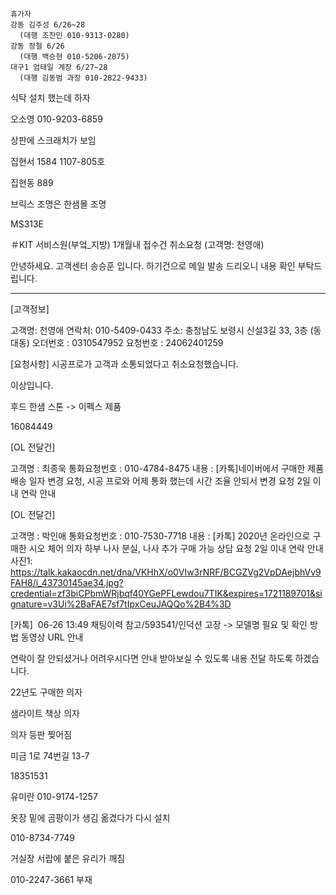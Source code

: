 ```
휴가자
강동 김주성 6/26~28
  (대행 조찬민 010-9313-0280)
강동 정철 6/26
  (대행 백승현 010-5206-2075)
대구1 엄태일 계장 6/27~28
  (대행 김동범 과장 010-2822-9433)
```

식탁 설치 했는데 하자 

오소영 010-9203-6859

상판에 스크래치가 보임

집현서 1584  1107-805호

집현동 889

브릭스 조명은 한샘몰 조명

MS313E



＃KIT 서비스원(부엌_지방) 1개월내 접수건 취소요청 (고객명: 천영애)

안녕하세요. 고객센터 송승훈 입니다. 
하기건으로 메일 발송 드리오니 내용 확인 부탁드립니다.

------------------------------------------------------------------- 

[고객정보] 

고객명: 천영애
연락처: 010-5409-0433
주소: 충청남도 보령시 신설3길 33, 3층 (동대동)
오더번호 : 0310547952
요청번호 : 24062401259

[요청사항] 
시공프로가 고객과 소통되었다고 취소요청했습니다.

이상입니다.

후드 한샘 스톤 -> 이펙스 제품



16084449


[OL 전달건]

고객명 : 최종욱
통화요청번호 : 010-4784-8475
내용 : [카톡]네이버에서 구매한 제품 배송 일자 변경 요청, 시공 프로와 어제 통화 했는데 시간 조율 안되서 변경 요청
2일 이내 연락 안내


[OL 전달건]

고객명 : 박인애
통화요청번호 : 010-7530-7718
내용 : [카톡] 2020년 온라인으로 구매한 시오 체어 의자 하부 나사 분실, 나사 추가 구매 가능 상담 요청
2일 이내 연락 안내
사진1: https://talk.kakaocdn.net/dna/VKHhX/o0VIw3rNRF/BCGZVg2VpDAejbhVv9FAH8/i_43730145ae34.jpg?credential=zf3biCPbmWRjbqf40YGePFLewdou7TIK&expires=1721189701&signature=v3Ui%2BaFAE7sf7tIpxCeuJAQQo%2B4%3D



[카톡]  06-26 13:49 채팅이력 참고/593541/인덕션 고장 -> 모델명 필요 및 확인 방법 동영상 URL 안내


연락이 잘 안되셨거나 어려우시다면 안내 받아보실 수 있도록 내용 전달 하도록 하겠습니다.



22년도 구매한 의자

샘라이트 책상 의자

의자 등판 찢어짐

미금 1로 74번길 13-7

18351531

유미란 010-9174-1257

옷장 밑에 곰팡이가 생김 옮겼다가 다시 설치

010-8734-7749

거실장 서랍에 붙은 유리가 깨짐


010-2247-3661 부재